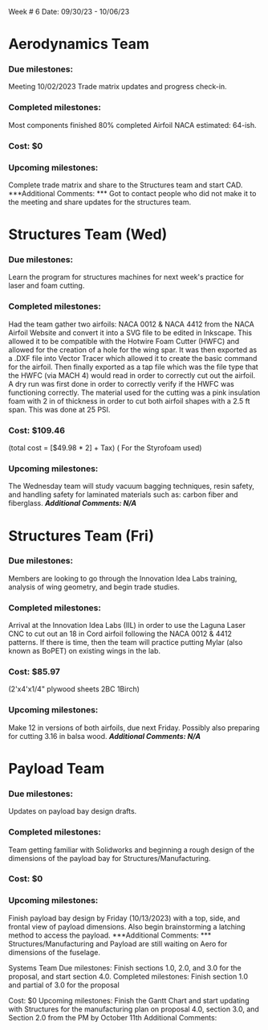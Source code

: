 



Week # 6     Date: 09/30/23    -    10/06/23

# Aerodynamics Team
### Due milestones: 
Meeting 10/02/2023 Trade matrix updates and progress check-in.
### Completed milestones: 
Most components finished 80% completed Airfoil NACA estimated: 64-ish.
### Cost: $0
### Upcoming milestones: 
Complete trade matrix and share to the Structures team and start CAD. 
***Additional Comments: ***
Got to contact people who did not make it to the meeting and share updates for the structures team.

# Structures Team (Wed)
### Due milestones: 
Learn the program for structures machines for next week's practice for laser and foam cutting.
### Completed milestones: 
 Had the team gather two airfoils: NACA 0012 & NACA 4412 from the NACA Airfoil Website and convert it into a SVG file to be edited in Inkscape. This allowed it to be compatible with the Hotwire Foam Cutter (HWFC) and allowed for the creation of a hole for the wing spar. 
It was then exported as a .DXF file into Vector Tracer which allowed it to create the basic command for the airfoil. Then finally exported as a tap file which was the file type that the HWFC (via MACH 4) would read in order to correctly cut out the airfoil. 
A dry run was first done in order to correctly verify if the HWFC was functioning correctly. The material used for the cutting was a pink insulation foam with 2 in of thickness in order to cut both airfoil shapes with a 2.5 ft span. This was done at 25 PSI.
### Cost: $109.46 
(total cost = [$49.98 * 2] + Tax) ( For the Styrofoam used)
### Upcoming milestones: 
The Wednesday team will study vacuum bagging techniques, resin safety, and handling safety for laminated materials such as: carbon fiber and fiberglass.
***Additional Comments: N/A***



# Structures Team (Fri)
### Due milestones: 
Members are looking to go through the Innovation Idea Labs training, analysis of wing geometry, and begin trade studies.
### Completed milestones: 
Arrival at the Innovation Idea Labs (IIL) in order to use the Laguna Laser CNC to cut out an 18 in Cord airfoil following the NACA 0012 & 4412 patterns. If there is time, then the team will practice putting Mylar (also known as BoPET) on existing wings in the lab.
### Cost: $85.97 
(2'x4'x1/4" plywood sheets 2BC 1Birch)
### Upcoming milestones: 
Make 12 in versions of both airfoils, due next Friday. Possibly also preparing for cutting 3.16 in balsa wood.
***Additional Comments: N/A***

# Payload Team
### Due milestones: 
Updates on payload bay design drafts.

### Completed milestones:
Team getting familiar with Solidworks and beginning a rough design of the dimensions of the payload bay for Structures/Manufacturing.
### Cost: $0
### Upcoming milestones:
Finish payload bay design by Friday (10/13/2023) with a top, side, and frontal view of payload dimensions. Also begin brainstorming a latching method to access the payload.
***Additional Comments: ***
Structures/Manufacturing and Payload are still waiting on Aero for dimensions of the fuselage.










Systems Team
Due milestones: 
Finish sections 1.0, 2.0, and 3.0 for the proposal, and start section 4.0.
Completed milestones: 
Finish section 1.0 and partial of 3.0 for the proposal



Cost: $0
Upcoming milestones: 
Finish the Gantt Chart and start updating with Structures for the manufacturing plan on proposal 4.0, section 3.0, and Section 2.0 from the PM by October 11th
Additional Comments: